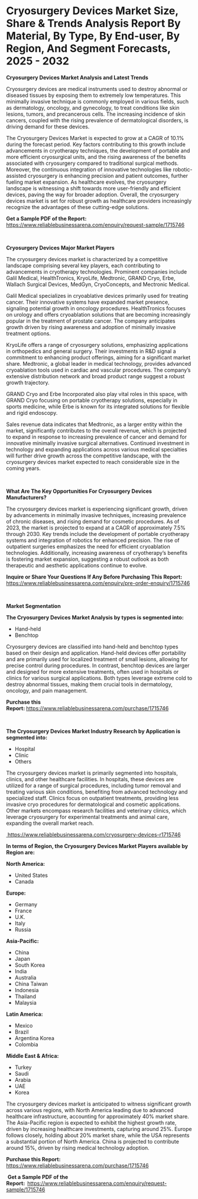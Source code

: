 <p><h1>Cryosurgery Devices Market Size, Share & Trends Analysis Report By Material, By Type, By End-user, By Region, And Segment Forecasts, 2025 - 2032</h1></p><p><strong>Cryosurgery Devices Market Analysis and Latest Trends</strong></p>
<p><p>Cryosurgery devices are medical instruments used to destroy abnormal or diseased tissues by exposing them to extremely low temperatures. This minimally invasive technique is commonly employed in various fields, such as dermatology, oncology, and gynecology, to treat conditions like skin lesions, tumors, and precancerous cells. The increasing incidence of skin cancers, coupled with the rising prevalence of dermatological disorders, is driving demand for these devices.</p><p>The Cryosurgery Devices Market is expected to grow at a CAGR of 10.1% during the forecast period. Key factors contributing to this growth include advancements in cryotherapy techniques, the development of portable and more efficient cryosurgical units, and the rising awareness of the benefits associated with cryosurgery compared to traditional surgical methods. Moreover, the continuous integration of innovative technologies like robotic-assisted cryosurgery is enhancing precision and patient outcomes, further fueling market expansion. As healthcare evolves, the cryosurgery landscape is witnessing a shift towards more user-friendly and efficient devices, paving the way for broader adoption. Overall, the cryosurgery devices market is set for robust growth as healthcare providers increasingly recognize the advantages of these cutting-edge solutions.</p></p>
<p><strong>Get a Sample PDF of the Report:&nbsp;</strong> <a href="https://www.reliablebusinessarena.com/enquiry/request-sample/1715746?utm_campaign=1948&utm_medium=2&utm_source=Github&utm_content=ia&utm_term=13042025&utm_id=cryosurgery-devices">https://www.reliablebusinessarena.com/enquiry/request-sample/1715746</a></p>
<p>&nbsp;</p>
<p><strong>Cryosurgery Devices Major Market Players</strong></p>
<p><p>The cryosurgery devices market is characterized by a competitive landscape comprising several key players, each contributing to advancements in cryotherapy technologies. Prominent companies include Galil Medical, HealthTronics, KryoLife, Medtronic, GRAND Cryo, Erbe, Wallach Surgical Devices, MedGyn, CryoConcepts, and Mectronic Medical.</p><p>Galil Medical specializes in cryoablative devices primarily used for treating cancer. Their innovative systems have expanded market presence, signaling potential growth in oncology procedures. HealthTronics focuses on urology and offers cryoablation solutions that are becoming increasingly popular in the treatment of prostate cancer. The company anticipates growth driven by rising awareness and adoption of minimally invasive treatment options.</p><p>KryoLife offers a range of cryosurgery solutions, emphasizing applications in orthopedics and general surgery. Their investments in R&D signal a commitment to enhancing product offerings, aiming for a significant market share. Medtronic, a global leader in medical technology, provides advanced cryoablation tools used in cardiac and vascular procedures. The company’s extensive distribution network and broad product range suggest a robust growth trajectory.</p><p>GRAND Cryo and Erbe Incorporated also play vital roles in this space, with GRAND Cryo focusing on portable cryotherapy solutions, especially in sports medicine, while Erbe is known for its integrated solutions for flexible and rigid endoscopy.</p><p>Sales revenue data indicates that Medtronic, as a larger entity within the market, significantly contributes to the overall revenue, which is projected to expand in response to increasing prevalence of cancer and demand for innovative minimally invasive surgical alternatives. Continued investment in technology and expanding applications across various medical specialties will further drive growth across the competitive landscape, with the cryosurgery devices market expected to reach considerable size in the coming years.</p></p>
<p>&nbsp;</p>
<p><strong>What Are The Key Opportunities For Cryosurgery Devices Manufacturers?</strong></p>
<p><p>The cryosurgery devices market is experiencing significant growth, driven by advancements in minimally invasive techniques, increasing prevalence of chronic diseases, and rising demand for cosmetic procedures. As of 2023, the market is projected to expand at a CAGR of approximately 7.5% through 2030. Key trends include the development of portable cryotherapy systems and integration of robotics for enhanced precision. The rise of outpatient surgeries emphasizes the need for efficient cryoablation technologies. Additionally, increasing awareness of cryotherapy’s benefits is fostering market expansion, suggesting a robust outlook as both therapeutic and aesthetic applications continue to evolve.</p></p>
<p><strong>Inquire or Share Your Questions If Any Before Purchasing This Report:</strong> <a href="https://www.reliablebusinessarena.com/enquiry/pre-order-enquiry/1715746?utm_campaign=1948&utm_medium=2&utm_source=Github&utm_content=ia&utm_term=13042025&utm_id=cryosurgery-devices">https://www.reliablebusinessarena.com/enquiry/pre-order-enquiry/1715746</a></p>
<p>&nbsp;</p>
<p><strong>Market Segmentation</strong></p>
<p><strong>The Cryosurgery Devices Market Analysis by types is segmented into:</strong></p>
<p><ul><li>Hand-held</li><li>Benchtop</li></ul></p>
<p><p>Cryosurgery devices are classified into hand-held and benchtop types based on their design and application. Hand-held devices offer portability and are primarily used for localized treatment of small lesions, allowing for precise control during procedures. In contrast, benchtop devices are larger and designed for more extensive treatments, often used in hospitals or clinics for various surgical applications. Both types leverage extreme cold to destroy abnormal tissues, making them crucial tools in dermatology, oncology, and pain management.</p></p>
<p><strong>Purchase this Report:&nbsp;</strong><a href="https://www.reliablebusinessarena.com/purchase/1715746?utm_campaign=1948&utm_medium=2&utm_source=Github&utm_content=ia&utm_term=13042025&utm_id=cryosurgery-devices">https://www.reliablebusinessarena.com/purchase/1715746</a></p>
<p>&nbsp;</p>
<p><strong>The Cryosurgery Devices Market Industry Research by Application is segmented into:</strong></p>
<p><ul><li>Hospital</li><li>Clinic</li><li>Others</li></ul></p>
<p><p>The cryosurgery devices market is primarily segmented into hospitals, clinics, and other healthcare facilities. In hospitals, these devices are utilized for a range of surgical procedures, including tumor removal and treating various skin conditions, benefiting from advanced technology and specialized staff. Clinics focus on outpatient treatments, providing less invasive cryo procedures for dermatological and cosmetic applications. Other markets encompass research facilities and veterinary clinics, which leverage cryosurgery for experimental treatments and animal care, expanding the overall market reach.</p></p>
<p><a href="https://www.reliablebusinessarena.com/cryosurgery-devices-r1715746?utm_campaign=1948&utm_medium=2&utm_source=Github&utm_content=ia&utm_term=13042025&utm_id=cryosurgery-devices">&nbsp;https://www.reliablebusinessarena.com/cryosurgery-devices-r1715746</a></p>
<p><strong>In terms of Region, the Cryosurgery Devices Market Players available by Region are:</strong></p>
<p>
    <p> <strong> North America: </strong>
        <ul>
            <li>United States</li>
            <li>Canada</li>
        </ul>
        </p> 
    <p> <strong> Europe: </strong>
        <ul>
            <li>Germany</li>
            <li>France</li>
            <li>U.K.</li>
            <li>Italy</li>
            <li>Russia</li>
        </ul>
        </p> 
    <p> <strong> Asia-Pacific: </strong>
        <ul>
            <li>China</li>
            <li>Japan</li>
            <li>South Korea</li>
            <li>India</li>
            <li>Australia</li>
            <li>China Taiwan</li>
            <li>Indonesia</li>
            <li>Thailand</li>
            <li>Malaysia</li>
        </ul>
        </p> 
    <p> <strong> Latin America: </strong>
        <ul>
            <li>Mexico</li>
            <li>Brazil</li>
            <li>Argentina Korea</li>
            <li>Colombia</li>
        </ul>
        </p> 
    <p> <strong> Middle East & Africa: </strong>
        <ul>
            <li>Turkey</li>
            <li>Saudi</li>
            <li>Arabia</li>
            <li>UAE</li>
            <li>Korea</li>
        </ul>
    </p>
    </p>
<p><p>The cryosurgery devices market is anticipated to witness significant growth across various regions, with North America leading due to advanced healthcare infrastructure, accounting for approximately 40% market share. The Asia-Pacific region is expected to exhibit the highest growth rate, driven by increasing healthcare investments, capturing around 25%. Europe follows closely, holding about 20% market share, while the USA represents a substantial portion of North America. China is projected to contribute around 15%, driven by rising medical technology adoption.</p></p>
<p><strong>Purchase this Report: </strong><a href="https://www.reliablebusinessarena.com/purchase/1715746?utm_campaign=1948&utm_medium=2&utm_source=Github&utm_content=ia&utm_term=13042025&utm_id=cryosurgery-devices">https://www.reliablebusinessarena.com/purchase/1715746</a></p>
<p>&nbsp;<strong>Get a Sample PDF of the Report:&nbsp;&nbsp;</strong><a href="https://www.reliablebusinessarena.com/enquiry/request-sample/1715746?utm_campaign=1948&utm_medium=2&utm_source=Github&utm_content=ia&utm_term=13042025&utm_id=cryosurgery-devices">https://www.reliablebusinessarena.com/enquiry/request-sample/1715746</a></p>
<p><strong></strong></p>
<p><p></p><p></p><p></p></p>